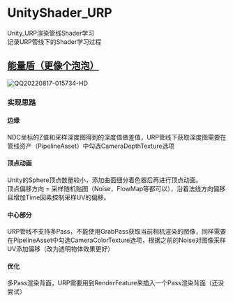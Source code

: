 # UnityShader_URP
Unity_URP渲染管线Shader学习    
记录URP管线下的Shader学习过程    

## [能量盾（更像个泡泡）](https://github.com/corsair0909/UnityShader_URP/tree/main/Assets/Shader/shield)
![QQ20220817-015734-HD](https://user-images.githubusercontent.com/49482455/184947623-f8dc2d2e-1f28-47db-80ee-099a394b83e9.gif)    
### 实现思路    
#### 边缘
NDC坐标的Z值和采样深度图得到的深度值做差值，URP管线下获取深度图需要在管线资产（PipelineAsset）中勾选CameraDepthTexture选项  
#### 顶点动画  
Unity的Sphere顶点数量较小，添加曲面细分着色器后再进行顶点动画。  
顶点偏移方向 = 采样随机贴图（Noise，FlowMap等都可以），沿着法线方向偏移且增加Time因素控制采样UV的偏移。  
#### 中心部分  
URP管线不支持多Pass，不能使用GrabPass获取当前相机渲染的图像，同样需要在PipelineAsset中勾选CameraColorTexture选项，根据之前的Noise对图像采样UV添加偏移（改为透明物体效果更好）
#### 优化  
多Pass渲染背面，URP需要用到RenderFeature来插入一个Pass渲染背面（还没尝试）

